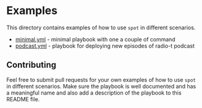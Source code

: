# Examples

This directory contains examples of how to use `spot` in different scenarios.

- [minimal.yml](https://github.com/umputun/spot/blob/master/.examples/minimal.yml) - minimal playbook with one a couple of command
- [podcast.yml](https://github.com/umputun/spot/blob/master/.examples/podcast.yml) - playbook for deploying new episodes of radio-t podcast


## Contributing

Feel free to submit pull requests for your own examples of how to use `spot` in different scenarios. Make sure the playbook is well documented and has a meaningful name and also add a description of the playbook to this README file.